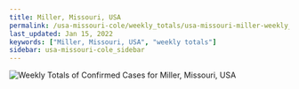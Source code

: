 ```yaml
---
title: Miller, Missouri, USA
permalink: /usa-missouri-cole/weekly_totals/usa-missouri-miller-weekly_totals.html
last_updated: Jan 15, 2022
keywords: ["Miller, Missouri, USA", "weekly totals"]
sidebar: usa-missouri-cole_sidebar
---
```


![Weekly Totals of Confirmed Cases for Miller, Missouri, USA](/covid_tracker/images/graphs/usa-missouri-miller-weekly_totals_graph.png)

